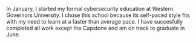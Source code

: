 In January, I started my formal cybersecurity education at Western Governors University.  I chose this school because its self-paced style fits with my need to learn at a faster than average pace. I have succesfully completed all work except the Capstone and am on track to graduate in June.
